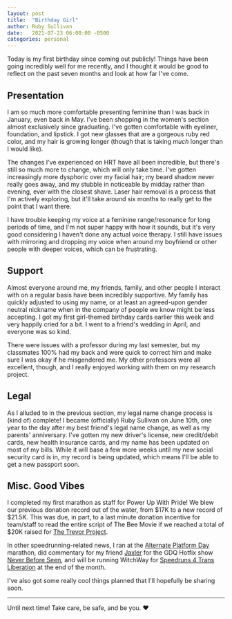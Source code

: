 ```yaml
---
layout: post
title:  "Birthday Girl"
author: Ruby Sullivan
date:   2021-07-23 06:00:00 -0500
categories: personal
---
```


Today is my first birthday since coming out publicly! Things have been going
incredibly well for me recently, and I thought it would be good to reflect on
the past seven months and look at how far I've come.

## Presentation

I am so much more comfortable presenting feminine than I was back in January,
even back in May. I've been shopping in the women's section almost exclusively
since graduating. I've gotten comfortable with eyeliner, foundation, and
lipstick. I got new glasses that are a gorgeous ruby red color, and my hair is
growing longer (though that is taking _much_ longer than I would like).

The changes I've experienced on HRT have all been incredible, but there's still
so much more to change, which will only take time. I've gotten increasingly
more dysphoric over my facial hair; my beard shadow never really goes away, and
my stubble in noticeable by midday rather than evening, ever with the closest
shave. Laser hair removal is a process that I'm actively exploring, but it'll
take around six months to really get to the point that I want there.

I have trouble keeping my voice at a feminine range/resonance for long periods
of time, and I'm not super happy with how it sounds, but it's very good
considering I haven't done any actual voice therapy. I still have issues with
mirroring and dropping my voice when around my boyfriend or other people with
deeper voices, which can be frustrating.

## Support

Almost everyone around me, my friends, family, and other people I interact with
on a regular basis have been incredibly supportive. My family has quickly
adjusted to using my name, or at least an agreed-upon gender neutral nickname
when in the company of people we know might be less accepting. I got my first
girl-themed birthday cards earlier this week and very happily cried for a bit.
I went to a friend's wedding in April, and everyone was so kind.

There were issues with a professor during my last semester, but my classmates
100% had my back and were quick to correct him and make sure I was okay if he
misgendered me. My other professors were all excellent, though, and I really
enjoyed working with them on my research project.

## Legal

As I alluded to in the previous section, my legal name change process is (kind
of) complete! I became (officially) Ruby Sullivan on June 10th, one year to the
day after my best friend's legal name change, as well as my parents'
anniversary. I've gotten my new driver's license, new credit/debit cards, new
health insurance cards, and my name has been updated on most of my bills.
While it will base a few more weeks until my new social security card is in, my
record is being updated, which means I'll be able to get a new passport soon.

## Misc. Good Vibes

I completed my first marathon as staff for Power Up With Pride! We blew our
previous donation record out of the water, from $17K to a new record of $21.5K.
This was due, in part, to a last minute donation incentive for team/staff to
read the entire script of The Bee Movie if we reached a total of $20K raised
for [The Trevor Project][tp].

In other speedrunning-related news, I ran at the [Alternate Platform Day][apd]
marathon, did commentary for my friend [Jaxler][jaxler] for the GDQ Hotfix show
[Never Before Seen][nbs], and will be running WitchWay for
[Speedruns 4 Trans Liberation][sr4tl] at the end of the month.

I've also got some really cool things planned that I'll hopefully be sharing
soon.

---

Until next time! Take care, be safe, and be you. ❤️



[tp]: https://www.thetrevorproject.org/
[apd]: https://www.youtube.com/watch?v=l3ufj7OC_bE&t=18s
[jaxler]: https://twitter.com/jaxlerSR
[nbs]: https://youtu.be/iRF8vtXeTo8?t=2362
[sr4tl]: https://twitter.com/SR4TL